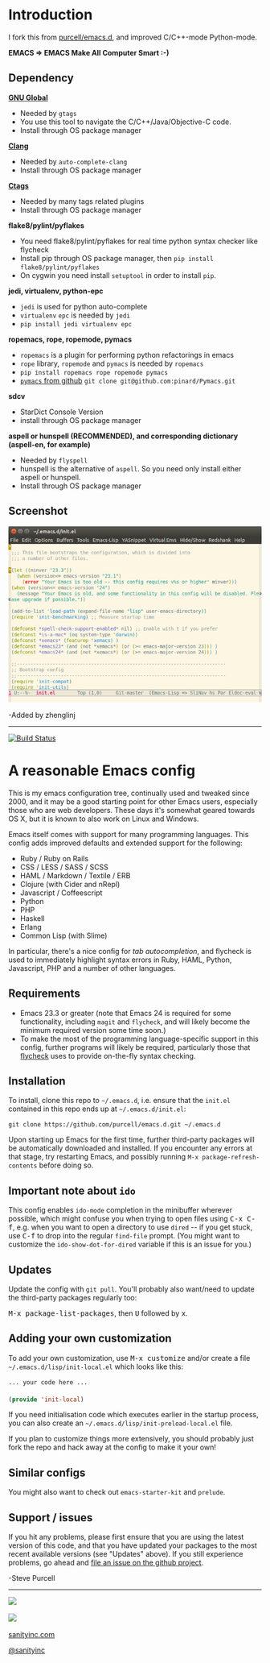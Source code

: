 # Introduction

I fork this from [purcell/emacs.d](https://github.com/purcell/emacs.d ), and improved C/C++-mode Python-mode.

**EMACS => EMACS Make All Computer Smart :-)**

## Dependency

**[GNU Global](http://www.gnu.org/software/global)**
- Needed by `gtags`
- You use this tool to navigate the C/C++/Java/Objective-C code.
- Install through OS package manager

**[Clang](http://clang.llvm.org)**
- Needed by `auto-complete-clang`
- Install through OS package manager

**[Ctags](http://ctags.sourceforge.net)**
- Needed by many tags related plugins
- Install through OS package manager

**flake8/pylint/pyflakes**
- You need flake8/pylint/pyflakes for real time python syntax checker like flycheck
- Install pip through OS package manager, then `pip install flake8/pylint/pyflakes`
- On cygwin you need install `setuptool` in order to install `pip`.

**jedi, virtualenv, python-epc**
- `jedi` is used for python auto-complete
- `virtualenv` `epc` is needed by `jedi`
- `pip install jedi virtualenv epc`

**ropemacs, rope, ropemode, pymacs**
- `ropemacs` is a plugin for performing python refactorings in emacs
- `rope` library, `ropemode` and `pymacs` is needed by `ropemacs`
- `pip install ropemacs rope ropemode pymacs`
- [`pymacs` from github](https://github.com/pinard/Pymacs ) `git clone git@github.com:pinard/Pymacs.git`

**sdcv**
- StarDict Console Version
- install through OS package manager

**aspell or hunspell (RECOMMENDED), and corresponding dictionary (aspell-en, for example)**
- Needed by `flyspell`
- hunspell is the alternative of `aspell`. So you need only install either aspell or hunspell.
- Install through OS package manager

## Screenshot

![](./emacs.png )


-Added by zhenglinj

---

[![Build Status](https://travis-ci.org/purcell/emacs.d.png?branch=master)](https://travis-ci.org/purcell/emacs.d)

# A reasonable Emacs config

This is my emacs configuration tree, continually used and tweaked
since 2000, and it may be a good starting point for other Emacs
users, especially those who are web developers. These days it's
somewhat geared towards OS X, but it is known to also work on Linux
and Windows.

Emacs itself comes with support for many programming languages. This
config adds improved defaults and extended support for the following:

* Ruby / Ruby on Rails
* CSS / LESS / SASS / SCSS
* HAML / Markdown / Textile / ERB
* Clojure (with Cider and nRepl)
* Javascript / Coffeescript
* Python
* PHP
* Haskell
* Erlang
* Common Lisp (with Slime)

In particular, there's a nice config for *tab autocompletion*, and
flycheck is used to immediately highlight syntax errors in Ruby, HAML,
Python, Javascript, PHP and a number of other languages.

## Requirements

* Emacs 23.3 or greater (note that Emacs 24 is required for some
  functionality, including `magit` and `flycheck`, and will likely
  become the minimum required version some time soon.)
* To make the most of the programming language-specific support in
  this config, further programs will likely be required, particularly
  those that [flycheck](https://github.com/flycheck/flycheck) uses to
  provide on-the-fly syntax checking.

## Installation

To install, clone this repo to `~/.emacs.d`, i.e. ensure that the
`init.el` contained in this repo ends up at `~/.emacs.d/init.el`:

```
git clone https://github.com/purcell/emacs.d.git ~/.emacs.d
```

Upon starting up Emacs for the first time, further third-party
packages will be automatically downloaded and installed. If you
encounter any errors at that stage, try restarting Emacs, and possibly
running `M-x package-refresh-contents` before doing so.



## Important note about `ido`

This config enables `ido-mode` completion in the minibuffer wherever
possible, which might confuse you when trying to open files using
<kbd>C-x C-f</kbd>, e.g. when you want to open a directory to use
`dired` -- if you get stuck, use <kbd>C-f</kbd> to drop into the
regular `find-file` prompt. (You might want to customize the
`ido-show-dot-for-dired` variable if this is an issue for you.)

## Updates

Update the config with `git pull`. You'll probably also want/need to update
the third-party packages regularly too:

<kbd>M-x package-list-packages</kbd>, then <kbd>U</kbd> followed by <kbd>x</kbd>.

## Adding your own customization

To add your own customization, use <kbd>M-x customize</kbd> and/or
create a file `~/.emacs.d/lisp/init-local.el` which looks like this:

```el
... your code here ...

(provide 'init-local)
```

If you need initialisation code which executes earlier in the startup process,
you can also create an `~/.emacs.d/lisp/init-preload-local.el` file.

If you plan to customize things more extensively, you should probably
just fork the repo and hack away at the config to make it your own!

## Similar configs

You might also want to check out `emacs-starter-kit` and `prelude`.

## Support / issues

If you hit any problems, please first ensure that you are using the latest version
of this code, and that you have updated your packages to the most recent available
versions (see "Updates" above). If you still experience problems, go ahead and
[file an issue on the github project](https://github.com/purcell/emacs.d).

-Steve Purcell

<hr>

[![](http://api.coderwall.com/purcell/endorsecount.png)](http://coderwall.com/purcell)

[![](http://www.linkedin.com/img/webpromo/btn_liprofile_blue_80x15.png)](http://uk.linkedin.com/in/stevepurcell)

[sanityinc.com](http://www.sanityinc.com/)

[@sanityinc](https://twitter.com/)
